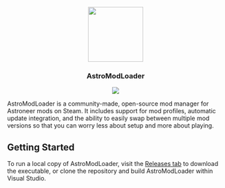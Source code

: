 <p align="center">
  <img src="https://i.imgur.com/zrjykFN.png" width="128px">
  <h3 align="center">AstroModLoader</h3>
</p>
<p align="center"><img src="https://i.imgur.com/ZWFjNt3.png"></p>

AstroModLoader is a community-made, open-source mod manager for Astroneer mods on Steam. It includes support for mod profiles, automatic update integration, and the ability to easily swap between multiple mod versions so that you can worry less about setup and more about playing.

## Getting Started
To run a local copy of AstroModLoader, visit the [Releases tab](https://github.com/AstroTechies/AstroModLoader/releases) to download the executable, or clone the repository and build AstroModLoader within Visual Studio.
